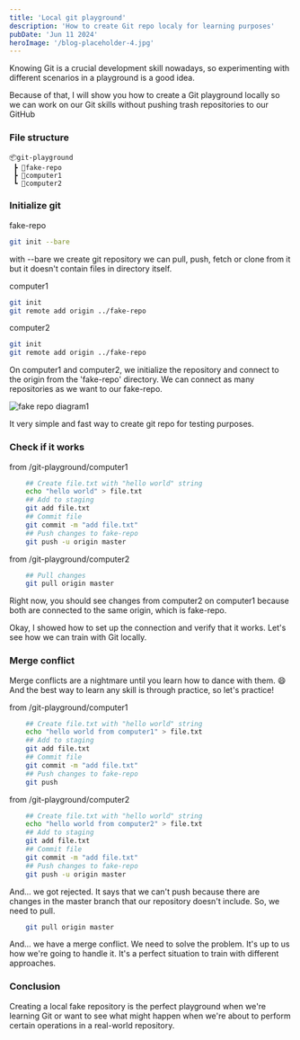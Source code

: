 ```yaml
---
title: 'Local git playground'
description: 'How to create Git repo localy for learning purposes'
pubDate: 'Jun 11 2024'
heroImage: '/blog-placeholder-4.jpg'
---
```


Knowing Git is a crucial development skill nowadays, so experimenting with different scenarios in a playground is a good idea.

Because of that, I will show you how to create a Git playground locally so we can work on our Git skills without pushing trash repositories to our GitHub

### File structure 

```
📦git-playground
 ┣ 📂fake-repo  
 ┣ 📂computer1  
 ┗ 📂computer2   
```

### Initialize git

fake-repo
```bash
git init --bare
```
with --bare we create git repository we can pull, push, fetch or clone from it but it doesn't contain files in directory itself.

computer1
```bash
git init
git remote add origin ../fake-repo
```

computer2
```bash
git init
git remote add origin ../fake-repo
```

On computer1 and computer2, we initialize the repository and connect to the origin from the 'fake-repo' directory. We can connect as many repositories as we want to our fake-repo. 

![fake repo diagram1](/blog/local-git-playground/1.png)

It very simple and fast way to create git repo for testing purposes. 

### Check if it works

from /git-playground/computer1
```bash
	## Create file.txt with "hello world" string
	echo "hello world" > file.txt
	## Add to staging
	git add file.txt
	## Commit file
	git commit -m "add file.txt"
	## Push changes to fake-repo
	git push -u origin master
```

from /git-playground/computer2

```bash
	## Pull changes
	git pull origin master
```

Right now, you should see changes from computer2 on computer1 because both are connected to the same origin, which is fake-repo.

Okay, I showed how to set up the connection and verify that it works. Let's see how we can train with Git locally.

### Merge conflict
Merge conflicts are a nightmare until you learn how to dance with them. 😄 And the best way to learn any skill is through practice, so let's practice!

from /git-playground/computer1
```bash
	## Create file.txt with "hello world" string
	echo "hello world from computer1" > file.txt
	## Add to staging
	git add file.txt
	## Commit file
	git commit -m "add file.txt"
	## Push changes to fake-repo
	git push
```


from /git-playground/computer2
```bash
	## Create file.txt with "hello world" string
	echo "hello world from computer2" > file.txt
	## Add to staging
	git add file.txt
	## Commit file
	git commit -m "add file.txt"
	## Push changes to fake-repo
	git push -u origin master
```

And... we got rejected. It says that we can't push because there are changes in the master branch that our repository doesn't include. So, we need to pull.

```bash
	git pull origin master
```

And... we have a merge conflict. 
We need to solve the problem. It's up to us how we're going to handle it. It's a perfect situation to train with different approaches.

### Conclusion
Creating a local fake repository is the perfect playground when we're learning Git or want to see what might happen when we're about to perform certain operations in a real-world repository.
